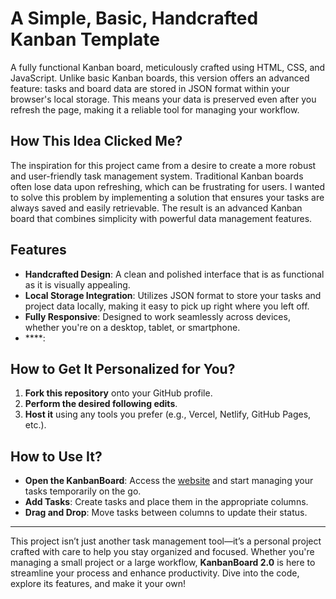 # A Simple, Basic, Handcrafted Kanban Template

A fully functional Kanban board, meticulously crafted using HTML, CSS, and JavaScript. Unlike basic Kanban boards, this version offers an advanced feature: tasks and board data are stored in JSON format within your browser's local storage. This means your data is preserved even after you refresh the page, making it a reliable tool for managing your workflow.

## How This Idea Clicked Me?

The inspiration for this project came from a desire to create a more robust and user-friendly task management system. Traditional Kanban boards often lose data upon refreshing, which can be frustrating for users. I wanted to solve this problem by implementing a solution that ensures your tasks are always saved and easily retrievable. The result is an advanced Kanban board that combines simplicity with powerful data management features.

## Features
- **Handcrafted Design**: A clean and polished interface that is as functional as it is visually appealing.
- **Local Storage Integration**: Utilizes JSON format to store your tasks and project data locally, making it easy to pick up right where you left off.
- **Fully Responsive**: Designed to work seamlessly across devices, whether you're on a desktop, tablet, or smartphone.
- ****:

## How to Get It Personalized for You?

1. **Fork this repository** onto your GitHub profile.
2. **Perform the desired following edits**.
3. **Host it** using any tools you prefer (e.g., Vercel, Netlify, GitHub Pages, etc.).

## How to Use It?

- **Open the KanbanBoard**: Access the [website](https://KanbanBoard.ship.mridungupta.eu.org) and start managing your tasks temporarily on the go.
- **Add Tasks**: Create tasks and place them in the appropriate columns.
- **Drag and Drop**: Move tasks between columns to update their status.
---

This project isn’t just another task management tool—it’s a personal project crafted with care to help you stay organized and focused. Whether you're managing a small project or a large workflow, **KanbanBoard 2.0** is here to streamline your process and enhance productivity. Dive into the code, explore its features, and make it your own!